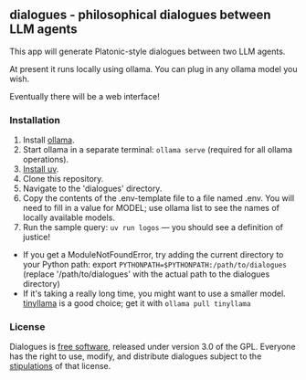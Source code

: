## dialogues - philosophical dialogues between LLM agents
This app will generate Platonic-style dialogues between two LLM agents.

At present it runs locally using ollama. You can plug in any ollama model you wish.

Eventually there will be a web interface!

### Installation
1. Install [ollama](https://ollama.com/).
2. Start ollama in a separate terminal: ```ollama serve``` (required for all ollama operations).
3. [Install uv](https://docs.astral.sh/uv/getting-started/installation/).
4. Clone this repository.
5. Navigate to the 'dialogues' directory.
6. Copy the contents of the .env-template file to a file named .env. You will need to fill in a value for MODEL; use ollama list to see the names of locally available models.
7. Run the sample query: ```uv run logos``` — you should see a definition of justice!
  * If you get a ModuleNotFoundError, try adding the current directory to your Python path: export ```PYTHONPATH=$PYTHONPATH:/path/to/dialogues``` (replace '/path/to/dialogues' with the actual path to the dialogues directory)
  * If it's taking a really long time, you might want to use a smaller model. [tinyllama](https://ollama.com/library/tinyllama) is a good choice; get it with ```ollama pull tinyllama```

### License
Dialogues is [free software](https://www.fsf.org/about/what-is-free-software), released under version 3.0 of the GPL. Everyone has the right to use, modify, and distribute dialogues subject to the [stipulations](https://github.com/jwjacobson/dialogues/blob/main/LICENSE) of that license.
